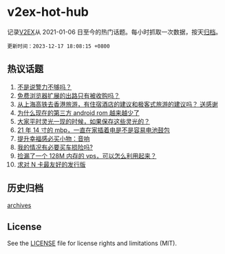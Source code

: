# v2ex-hot-hub

 记录[V2EX](https://www.v2ex.com/)从 2021-01-06 日至今的热门话题。每小时抓取一次数据，按天[归档](archives)。

`更新时间：2023-12-17 18:08:15 +0800`

## 热议话题

1. [不是说警力不够吗？](https://www.v2ex.com/t/1001082)
1. [免费浏览器扩展的出路只有被收购吗？](https://www.v2ex.com/t/1000976)
1. [从上海高铁去香港旅游，有住宿酒店的建议和极客式旅游的建议吗？ 送感谢](https://www.v2ex.com/t/1001013)
1. [为什么现在的第三方 android rom 越来越少了](https://www.v2ex.com/t/1000983)
1. [大家平时灵光一现的时候，如果保存这些灵光的？](https://www.v2ex.com/t/1001050)
1. [21 年 14 寸的 mbp，一直在家插着电是不是容易电池鼓包](https://www.v2ex.com/t/1000973)
1. [提升幸福感必买小物：音响](https://www.v2ex.com/t/1001025)
1. [我的情况有必要买车损险吗?](https://www.v2ex.com/t/1001035)
1. [捡漏了一个 128M 内存的 vps，可以怎么利用起来？](https://www.v2ex.com/t/1000966)
1. [求对 N 卡最友好的发行版](https://www.v2ex.com/t/1000980)

## 历史归档

[archives](archives)

## License

See the [LICENSE](LICENSE) file for license rights and limitations (MIT).
